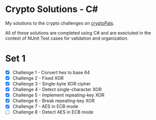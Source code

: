 # Crypto Solutions - C#

My solutions to the crypto challenges on [cryptoPals](http://cryptopals.com/).

All of these solutions are completed using C# and are exectuted in the context of NUnit Test cases for validation and organization. 

# Set 1

- [x] Challenge 1 - Convert hex to base 64
- [x] Challenge 2 - Fixed XOR
- [x] Challenge 3 - Single-byte XOR cipher
- [x] Challenge 4 - Detect single-character XOR
- [x] Challenge 5 - Implement repeating-key XOR
- [x] Challenge 6 - Break repeating-key XOR
- [x] Challenge 7 - AES in ECB mode
- [ ] Challenge 8 - Detect AES in ECB mode
